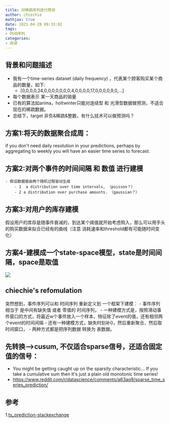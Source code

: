```yaml
---
title: 对稀疏序列进行预测
author: chiechie
mathjax: true
date: 2021-04-28 09:33:02
tags:
- 时间序列
categories: 
- 阅读
---
```



## 背景和问题描述

- 我有一个time-series dataset (daily frequency) ，代表某个顾客购买某个商品的数量，如下:
    - [0,0,0,0,24,0,0,0,0,0,0,0,4,0,0,0,0,17,0,0,0,0,9,0,...]
- 每个数据表示 某一天商品的销量
- 已有的算法如arima，holtwinter只能对连续型 和 光滑型数据做预测，不适合现在的稀疏数据。
- 总结下，target 非负&稀疏&整数，有什么技术可以做预测吗？
    
## 方案1:将天的数据聚合成周：

if you don't need daily resolution in your predictions, perhaps by aggregating to weekly you will have an easier time series to forecast.

## 方案2:对两个事件的时间间隔 和 数值 进行建模
    - 假设数据是由两个随机过程驱动生成
        - 1  a distribution over time intervals, （poisson？）
        - 2 a distribution over purchase amounts. （gaussian？）

## 方案3:对用户的库存建模

假设用户的库存是随事件衰减的，到达某个阈值就开始考虑购入，那么可以用手头的购买数据来拟合已经有的曲线（注意 消耗速率和threshold都有可能随时间变化）

## 方案4-建模成一个state-space模型，state是时间间隔，space是取值

![](https://firebasestorage.googleapis.com/v0/b/firescript-577a2.appspot.com/o/imgs%2Fapp%2Frf_learning%2FbO8qrMgQNa.png?alt=media&token=4078557f-5b4f-4b43-8fed-1eed975a0d80)

## chiechie's refomulation

突然想到，事件序列可以和 时间序列 重新定义到 一个框架下建模：
    - 事件序列 相当于 是中间有缺失值 或者 零值的 时间序列，
    - 一种建模方式是，按照滑动事件窗口的方式，将最近w个事件放入一个样本，特征除了event的值，还有相邻两个event的时间间隔
    - 还有一种建模方式，缺失时刻补0，然后重新聚合，然后取时间窗口，
    - 两种方式都是把序列数据 转换为 表数据。

## 先转换-->cusum, 不仅适合sparse信号，还适合固定值的信号：
- You might be getting caught up on the sparsity characteristic... If you take a cumulative sum then it's just a plain old monotonic time series!
- https://www.reddit.com/r/datascience/comments/a63aq9/sparse_time_series_prediction/


## 参考
1.[ts_prediction-stackexchange](https://datascience.stackexchange.com/questions/17341/forecasting-non-negative-sparse-time-series-data)
